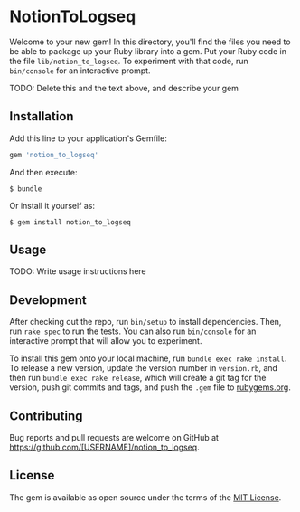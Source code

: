 # NotionToLogseq

Welcome to your new gem! In this directory, you'll find the files you need to be able to package up your Ruby library into a gem. Put your Ruby code in the file `lib/notion_to_logseq`. To experiment with that code, run `bin/console` for an interactive prompt.

TODO: Delete this and the text above, and describe your gem

## Installation

Add this line to your application's Gemfile:

```ruby
gem 'notion_to_logseq'
```

And then execute:

    $ bundle

Or install it yourself as:

    $ gem install notion_to_logseq

## Usage

TODO: Write usage instructions here

## Development

After checking out the repo, run `bin/setup` to install dependencies. Then, run `rake spec` to run the tests. You can also run `bin/console` for an interactive prompt that will allow you to experiment.

To install this gem onto your local machine, run `bundle exec rake install`. To release a new version, update the version number in `version.rb`, and then run `bundle exec rake release`, which will create a git tag for the version, push git commits and tags, and push the `.gem` file to [rubygems.org](https://rubygems.org).

## Contributing

Bug reports and pull requests are welcome on GitHub at https://github.com/[USERNAME]/notion_to_logseq.

## License

The gem is available as open source under the terms of the [MIT License](https://opensource.org/licenses/MIT).
